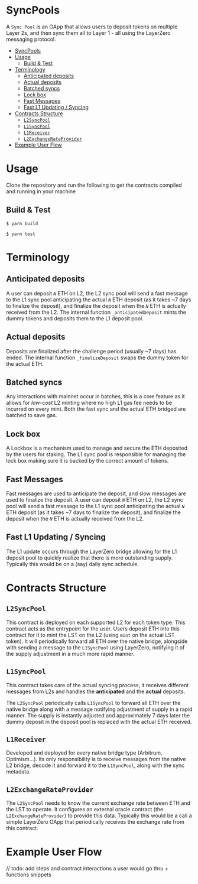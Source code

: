 # SyncPools

A `Sync Pool` is an OApp that allows users to deposit tokens on multiple Layer 2s, and then sync them all to Layer 1 - all using the LayerZero messaging protocol.

- [SyncPools](#syncpools)
- [Usage](#usage)
  - [Build \& Test](#build--test)
- [Terminology](#terminology)
  - [Anticipated deposits](#anticipated-deposits)
  - [Actual deposits](#actual-deposits)
  - [Batched syncs](#batched-syncs)
  - [Lock box](#lock-box)
  - [Fast Messages](#fast-messages)
  - [Fast L1 Updating / Syncing](#fast-l1-updating--syncing)
- [Contracts Structure](#contracts-structure)
  - [`L2SyncPool`](#l2syncpool)
  - [`L1SyncPool`](#l1syncpool)
  - [`L1Receiver`](#l1receiver)
  - [`L2ExchangeRateProvider`](#l2exchangerateprovider)
- [Example User Flow](#example-user-flow)


# Usage
Clone the repository and run the following to get the contracts compiled and running in your machine

## Build & Test
```shell
$ yarn build
```

```shell
$ yarn test
```

# Terminology
## Anticipated deposits
A user can deposit _`N`_ ETH on L2, the L2 sync pool will send a fast message to the L1 sync pool anticipating the actual _`N`_ ETH deposit (as it takes ~7 days to finalize the deposit), and finalize the deposit when the _`N`_ ETH is actually received from the L2. The internal function `_anticipatedDeposit` mints the dummy tokens and deposits them to the L1 deposit pool.

## Actual deposits
Deposits are finalized after the challenge period (usually ~7 days) has ended. The internal function `_finalizeDeposit` swaps the dummy token for the actual ETH.

## Batched syncs
Any interactions with mainnet occur in batches, this is a core feature as it allows for _low-cost_ L2 minting where no high L1 gas fee needs to be incurred on every mint. Both the fast sync and the actual ETH bridged are batched to save gas.

## Lock box
A Lockbox is a mechanism used to manage and secure the ETH deposited by the users for staking. The L1 sync pool is responsible for managing the lock box making sure it is backed by the correct amount of tokens. 

## Fast Messages
Fast messages are used to anticipate the deposit, and slow messages are used to finalize the deposit. A user can deposit _`N`_ ETH on L2, the L2 sync pool will send a fast message to the L1 sync pool anticipating the actual _`N`_ ETH deposit (as it takes ~7 days to finalize the deposit), and finalize the deposit when the _`N`_ ETH is actually received from the L2.

## Fast L1 Updating / Syncing
The L1 update occurs through the LayerZero bridge allowing for the L1 deposit pool to quickly realize that there is more outstanding supply. Typically this would be on a (say) daily sync schedule.

# Contracts Structure

## `L2SyncPool`
This contract is deployed on each supported L2 for each token type. This contract acts as the entrypoint for the user. Users deposit ETH into this contract for it to mint the LST on the L2 (using `mint` on the actual LST token). It will periodically forward all ETH over the native bridge, alongside with sending a message to the `L1SyncPool` using LayerZero, notifying it of the supply adjustment in a much more rapid manner.

## `L1SyncPool`
This contract takes care of the actual syncing process, it receives different messages from L2s and handles the **anticipated** and the **actual** deposits.

The `L2SyncPool` periodically calls `L1SyncPool` to forward all ETH over the native bridge along with a message notifying adjustment of supply in a rapid manner. The supply is instantly adjusted and approximately 7 days later the dummy deposit in the deposit pool is replaced with the actual ETH received.

## `L1Receiver`
Developed and deployed for every native bridge type (Arbitrum, Optimism...). Its only responsibility is to receive messages from the native L2 bridge, decode it and forward it to the `L1SyncPool`, along with the sync metadata.

## `L2ExchangeRateProvider`
The `L2SyncPool` needs to know the current exchange rate between ETH and the LST to operate. It configures an external oracle contract (the `L2ExchangeRateProvider`) to provide this data. Typically this would be a call a simple LayerZero OApp that periodically receives the exchange rate from this contract.


# Example User Flow

// todo: add steps and contract interactions a user would go thru + functions snippets
